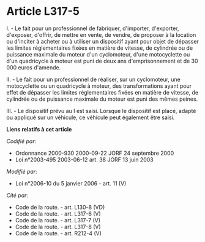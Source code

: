 # Article L317-5

I. - Le fait pour un professionnel de fabriquer, d'importer, d'exporter, d'exposer, d'offrir, de mettre en vente, de vendre,
de proposer à la location ou d'inciter à acheter ou à utiliser un dispositif ayant pour objet de dépasser les limites
réglementaires fixées en matière de vitesse, de cylindrée ou de puissance maximale du moteur d'un cyclomoteur, d'une
motocyclette ou d'un quadricycle à moteur est puni de deux ans d'emprisonnement et de 30 000 euros d'amende.

II. - Le fait pour un professionnel de réaliser, sur un cyclomoteur, une motocyclette ou un quadricycle à moteur, des
transformations ayant pour effet de dépasser les limites réglementaires fixées en matière de vitesse, de cylindrée ou de
puissance maximale du moteur est puni des mêmes peines.

III. - Le dispositif prévu au I est saisi. Lorsque le dispositif est placé, adapté ou appliqué sur un véhicule, ce véhicule
peut également être saisi.

**Liens relatifs à cet article**

_Codifié par_:

  - Ordonnance 2000-930 2000-09-22 JORF 24 septembre 2000
  - Loi n°2003-495 2003-06-12 art. 38 JORF 13 juin 2003

_Modifié par_:

  - Loi n°2006-10 du 5 janvier 2006 - art. 11 (V)

_Cité par_:

  - Code de la route. - art. L130-8 (VD)
  - Code de la route. - art. L317-6 (V)
  - Code de la route. - art. L317-7 (V)
  - Code de la route. - art. L317-8 (V)
  - Code de la route. - art. R212-4 (V)
